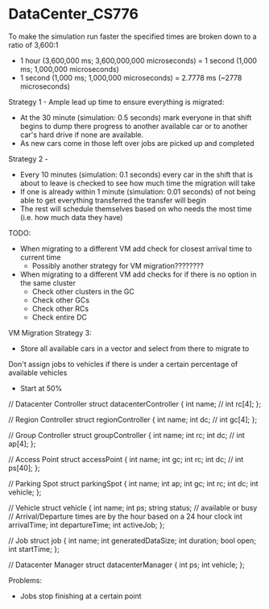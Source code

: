 # DataCenter_CS776

To make the simulation run faster the specified times are broken down to a ratio of 3,600:1
- 1 hour (3,600,000 ms; 3,600,000,000 microseconds) = 1 second (1,000 ms; 1,000,000 microseconds)
- 1 second (1,000 ms; 1,000,000 microseconds) = 2.7778 ms (~2778 microseconds)


Strategy 1 - Ample lead up time to ensure everything is migrated:
- At the 30 minute (simulation: 0.5 seconds) mark everyone in that shift begins to dump there progress to another available car or to another car's hard drive if none are available.
- As new cars come in those left over jobs are picked up and completed 

Strategy 2 - 
- Every 10 minutes (simulation: 0.1 seconds) every car in the shift that is about to leave is checked to see how much time the migration will take
- If one is already within 1 minute (simulation: 0.01 seconds) of not being able to get everything transferred the transfer will begin 
- The rest will schedule themselves based on who needs the most time (i.e. how much data they have)



TODO:
- When migrating to a different VM add check for closest arrival time to current time
    - Possibly another strategy for VM migration????????
- When migrating to a different VM add checks for if there is no option in the same cluster 
    - Check other clusters in the GC
    - Check other GCs
    - Check other RCs
    - Check entire DC

VM Migration Strategy 3:
- Store all available cars in a vector and select from there to migrate to


Don't assign jobs to vehicles if there is under a certain percentage of available vehicles 
- Start at 50%



// Datacenter Controller
struct datacenterController
{
    int name;
    // int rc[4];
};

// Region Controller
struct regionController
{
    int name;
    int dc;
    // int gc[4];
};

// Group Controller
struct groupController
{
    int name;
    int rc;
    int dc;
    // int ap[4];
};

// Access Point
struct accessPoint
{
    int name;
    int gc;
    int rc;
    int dc;
    // int ps[40];
};

// Parking Spot
struct parkingSpot
{
    int name;
    int ap;
    int gc;
    int rc;
    int dc;
    int vehicle;
};

// Vehicle 
struct vehicle
{
    int name;
    int ps;
    string status; // available or busy
    // Arrival/Departure times are by the hour based on a 24 hour clock
    int arrivalTime;
    int departureTime;
    int activeJob;
};

// Job
struct job
{
    int name;
    int generatedDataSize;
    int duration;
    bool open;
    int startTime;
};

// Datacenter Manager
struct datacenterManager
{
    int ps;
    int vehicle;
};





Problems:
- Jobs stop finishing at a certain point